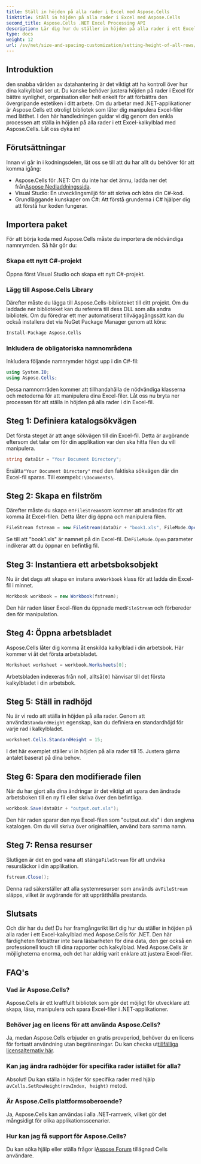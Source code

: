 ```yaml
---
title: Ställ in höjden på alla rader i Excel med Aspose.Cells
linktitle: Ställ in höjden på alla rader i Excel med Aspose.Cells
second_title: Aspose.Cells .NET Excel Processing API
description: Lär dig hur du ställer in höjden på alla rader i ett Excel-kalkylblad med Aspose.Cells för .NET med denna omfattande steg-för-steg handledning
type: docs
weight: 12
url: /sv/net/size-and-spacing-customization/setting-height-of-all-rows/
---
```

## Introduktion
den snabba världen av datahantering är det viktigt att ha kontroll över hur dina kalkylblad ser ut. Du kanske behöver justera höjden på rader i Excel för bättre synlighet, organisation eller helt enkelt för att förbättra den övergripande estetiken i ditt arbete. Om du arbetar med .NET-applikationer är Aspose.Cells ett otroligt bibliotek som låter dig manipulera Excel-filer med lätthet. I den här handledningen guidar vi dig genom den enkla processen att ställa in höjden på alla rader i ett Excel-kalkylblad med Aspose.Cells. Låt oss dyka in!
## Förutsättningar
Innan vi går in i kodningsdelen, låt oss se till att du har allt du behöver för att komma igång:
-  Aspose.Cells för .NET: Om du inte har det ännu, ladda ner det från[Aspose Nedladdningssida](https://releases.aspose.com/cells/net/).
- Visual Studio: En utvecklingsmiljö för att skriva och köra din C#-kod.
- Grundläggande kunskaper om C#: Att förstå grunderna i C# hjälper dig att förstå hur koden fungerar.
## Importera paket
För att börja koda med Aspose.Cells måste du importera de nödvändiga namnrymden. Så här gör du:
### Skapa ett nytt C#-projekt
Öppna först Visual Studio och skapa ett nytt C#-projekt.
### Lägg till Aspose.Cells Library
Därefter måste du lägga till Aspose.Cells-biblioteket till ditt projekt. Om du laddade ner biblioteket kan du referera till dess DLL som alla andra bibliotek.
Om du föredrar ett mer automatiserat tillvägagångssätt kan du också installera det via NuGet Package Manager genom att köra:
```bash
Install-Package Aspose.Cells
```
### Inkludera de obligatoriska namnområdena
Inkludera följande namnrymder högst upp i din C#-fil:
```csharp
using System.IO;
using Aspose.Cells;
```
Dessa namnområden kommer att tillhandahålla de nödvändiga klasserna och metoderna för att manipulera dina Excel-filer.
Låt oss nu bryta ner processen för att ställa in höjden på alla rader i din Excel-fil.
## Steg 1: Definiera katalogsökvägen
Det första steget är att ange sökvägen till din Excel-fil. Detta är avgörande eftersom det talar om för din applikation var den ska hitta filen du vill manipulera.
```csharp
string dataDir = "Your Document Directory";
```
 Ersätta`"Your Document Directory"` med den faktiska sökvägen där din Excel-fil sparas. Till exempel:`C:\Documents\`.
## Steg 2: Skapa en filström
 Därefter måste du skapa en`FileStream`som kommer att användas för att komma åt Excel-filen. Detta låter dig öppna och manipulera filen.
```csharp
FileStream fstream = new FileStream(dataDir + "book1.xls", FileMode.Open);
```
 Se till att "book1.xls" är namnet på din Excel-fil. De`FileMode.Open` parameter indikerar att du öppnar en befintlig fil.
## Steg 3: Instantiera ett arbetsboksobjekt
 Nu är det dags att skapa en instans av`Workbook` klass för att ladda din Excel-fil i minnet.
```csharp
Workbook workbook = new Workbook(fstream);
```
 Den här raden läser Excel-filen du öppnade med`FileStream` och förbereder den för manipulation.
## Steg 4: Öppna arbetsbladet
Aspose.Cells låter dig komma åt enskilda kalkylblad i din arbetsbok. Här kommer vi åt det första arbetsbladet.
```csharp
Worksheet worksheet = workbook.Worksheets[0];
```
 Arbetsbladen indexeras från noll, alltså`[0]` hänvisar till det första kalkylbladet i din arbetsbok.
## Steg 5: Ställ in radhöjd
 Nu är vi redo att ställa in höjden på alla rader. Genom att använda`StandardHeight` egenskap, kan du definiera en standardhöjd för varje rad i kalkylbladet.
```csharp
worksheet.Cells.StandardHeight = 15;
```
I det här exemplet ställer vi in höjden på alla rader till 15. Justera gärna antalet baserat på dina behov.
## Steg 6: Spara den modifierade filen
När du har gjort alla dina ändringar är det viktigt att spara den ändrade arbetsboken till en ny fil eller skriva över den befintliga.
```csharp
workbook.Save(dataDir + "output.out.xls");
```
Den här raden sparar den nya Excel-filen som "output.out.xls" i den angivna katalogen. Om du vill skriva över originalfilen, använd bara samma namn.
## Steg 7: Rensa resurser
 Slutligen är det en god vana att stänga`FileStream` för att undvika resursläckor i din applikation.
```csharp
fstream.Close();
```
 Denna rad säkerställer att alla systemresurser som används av`FileStream` släpps, vilket är avgörande för att upprätthålla prestanda.
## Slutsats
Och där har du det! Du har framgångsrikt lärt dig hur du ställer in höjden på alla rader i ett Excel-kalkylblad med Aspose.Cells för .NET. Den här färdigheten förbättrar inte bara läsbarheten för dina data, den ger också en professionell touch till dina rapporter och kalkylblad. Med Aspose.Cells är möjligheterna enorma, och det har aldrig varit enklare att justera Excel-filer.
## FAQ's
### Vad är Aspose.Cells?
Aspose.Cells är ett kraftfullt bibliotek som gör det möjligt för utvecklare att skapa, läsa, manipulera och spara Excel-filer i .NET-applikationer.
### Behöver jag en licens för att använda Aspose.Cells?
 Ja, medan Aspose.Cells erbjuder en gratis provperiod, behöver du en licens för fortsatt användning utan begränsningar. Du kan checka ut[tillfälliga licensalternativ här](https://purchase.aspose.com/temporary-license/).
### Kan jag ändra radhöjder för specifika rader istället för alla?
 Absolut! Du kan ställa in höjder för specifika rader med hjälp av`Cells.SetRowHeight(rowIndex, height)` metod.
### Är Aspose.Cells plattformsoberoende?
Ja, Aspose.Cells kan användas i alla .NET-ramverk, vilket gör det mångsidigt för olika applikationsscenarier.
### Hur kan jag få support för Aspose.Cells?
 Du kan söka hjälp eller ställa frågor i[Aspose Forum](https://forum.aspose.com/c/cells/9) tillägnad Cells användare.